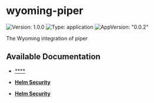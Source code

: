 # wyoming-piper

![Version: 1.0.0](https://img.shields.io/badge/Version-1.0.0-informational?style=flat-square) ![Type: application](https://img.shields.io/badge/Type-application-informational?style=flat-square) ![AppVersion: "0.0.2"](https://img.shields.io/badge/AppVersion-"0.0.2"-informational?style=flat-square)

The Wyoming integration of piper

## Available Documentation

- [****](CHANGELOG)

- [**Helm Security**](container-security)

- [**Helm Security**](helm-security)

